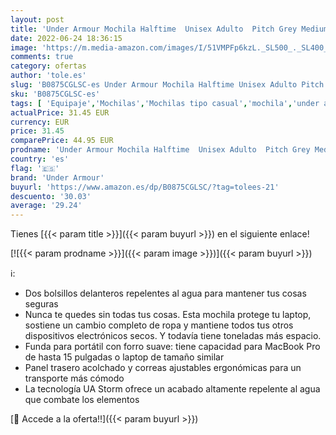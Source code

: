 ```yaml
---
layout: post
title: 'Under Armour Mochila Halftime  Unisex Adulto  Pitch Grey Medium Heather/Black/Black  012   Talla única'
date: 2022-06-24 18:36:15
image: 'https://m.media-amazon.com/images/I/51VMPFp6kzL._SL500_._SL400_.jpg'
comments: true
category: ofertas
author: 'tole.es'
slug: 'B0875CGLSC-es Under Armour Mochila Halftime Unisex Adulto Pitch Grey...'
sku: 'B0875CGLSC-es'
tags: [ 'Equipaje','Mochilas','Mochilas tipo casual','mochila','under armour','🇪🇸', ]
actualPrice: 31.45 EUR
currency: EUR
price: 31.45
comparePrice: 44.95 EUR
prodname: 'Under Armour Mochila Halftime  Unisex Adulto  Pitch Grey Medium Heather/Black/Black  012   Talla única'
country: 'es'
flag: '🇪🇸'
brand: 'Under Armour'
buyurl: 'https://www.amazon.es/dp/B0875CGLSC/?tag=tolees-21'
descuento: '30.03'
average: '29.24'
---
```


Tienes [{{< param title >}}]({{< param buyurl >}}) en el siguiente enlace!

[![{{< param prodname >}}]({{< param image >}})]({{< param buyurl >}})

ℹ️:

- Dos bolsillos delanteros repelentes al agua para mantener tus cosas seguras
- Nunca te quedes sin todas tus cosas. Esta mochila protege tu laptop, sostiene un cambio completo de ropa y mantiene todos tus otros dispositivos electrónicos secos. Y todavía tiene toneladas más espacio.
- Funda para portátil con forro suave: tiene capacidad para MacBook Pro de hasta 15 pulgadas o laptop de tamaño similar
- Panel trasero acolchado y correas ajustables ergonómicas para un transporte más cómodo
- La tecnología UA Storm ofrece un acabado altamente repelente al agua que combate los elementos

[🛒 Accede a la oferta!!]({{< param buyurl >}})
